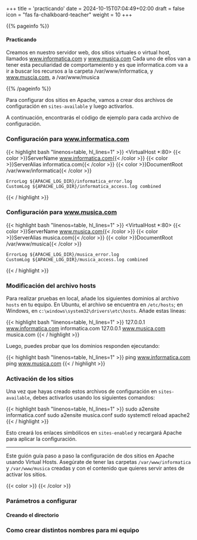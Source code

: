 +++
title = 'practicando'
date = 2024-10-15T07:04:49+02:00
draft = false
icon = "fas fa-chalkboard-teacher"
weight = 10
+++
 
{{% pageinfo %}}

#### Practicando 

Creamos en nuestro servidor web, dos sitios virtuales o virtual host, llamados www.informatica.com y www.musica.com
Cada uno de ellos van a tener esta peculiaridad de comportameiento y es que informatica.com va a ir a buscar los recursos a la carpeta /var/www/informatica, y www.muscia.com, a /var/www/musica

{{% /pageinfo %}}

Para configurar dos sitios en Apache, vamos a crear dos archivos de configuración en `sites-available` y luego activarlos.

A continuación, encontrarás el código de ejemplo para cada archivo de configuración.

### Configuración para **www.informatica.com**

{{< highlight bash "linenos=table, hl_lines=1" >}}
<VirtualHost *:80>
{{< color >}}ServerName www.informatica.com{{< /color >}}
{{< color >}}ServerAlias informatica.com{{< /color >}}
{{< color >}}DocumentRoot /var/www/informatica{{< /color >}}

    ErrorLog ${APACHE_LOG_DIR}/informatica_error.log
    CustomLog ${APACHE_LOG_DIR}/informatica_access.log combined
</VirtualHost>
{{< / highlight >}}

### Configuración para **www.musica.com**

{{< highlight bash "linenos=table, hl_lines=1" >}}
<VirtualHost *:80>
{{< color >}}ServerName www.musica.com{{< /color >}}
{{< color >}}ServerAlias musica.com{{< /color >}}
{{< color >}}DocumentRoot /var/www/musica{{< /color >}}

    ErrorLog ${APACHE_LOG_DIR}/musica_error.log
    CustomLog ${APACHE_LOG_DIR}/musica_access.log combined
</VirtualHost>
{{< / highlight >}}

### Modificación del archivo hosts

Para realizar pruebas en local, añade los siguientes dominios al archivo `hosts` en tu equipo. En Ubuntu, el archivo se encuentra en `/etc/hosts`; en Windows, en `c:\windows\system32\drivers\etc\hosts`. Añade estas líneas:

{{< highlight bash "linenos=table, hl_lines=1" >}}
127.0.0.1 www.informatica.com informatica.com
127.0.0.1 www.musica.com musica.com
{{< / highlight >}}

Luego, puedes probar que los dominios responden ejecutando:

{{< highlight bash "linenos=table, hl_lines=1" >}}
ping www.informatica.com
ping www.musica.com
{{< / highlight >}}

### Activación de los sitios

Una vez que hayas creado estos archivos de configuración en `sites-available`, debes activarlos usando los siguientes comandos:

{{< highlight bash "linenos=table, hl_lines=1" >}}
sudo a2ensite informatica.conf
sudo a2ensite musica.conf
sudo systemctl reload apache2
{{< / highlight >}}

Esto creará los enlaces simbólicos en `sites-enabled` y recargará Apache para aplicar la configuración.

---

Este guión guía paso a paso la configuración de dos sitios en Apache usando Virtual Hosts. Asegúrate de tener las carpetas `/var/www/informatica` y `/var/www/musica` creadas y con el contenido que quieres servir antes de activar los sitios.


{{< color >}}  {{< /color >}}
### Parámetros a configurar

#### Creando el directorio

### Como crear distintos nombres para mi equipo


